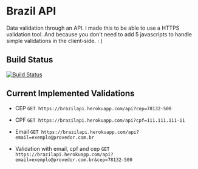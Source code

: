 Brazil API
==========

Data validation through an API. I made this to be able to use a HTTPS validation tool. 
And because you don't need to add 5 javascripts to handle simple validations in the client-side. : )

Build Status
------------
[![Build Status](https://travis-ci.org/runeroniek/brazil-api.png?branch=master)](https://travis-ci.org/runeroniek/brazil-api)


Current Implemented Validations
-------------------

* CEP
  `GET https://brazilapi.herokuapp.com/api?cep=78132-500`

* CPF
  `GET https://brazilapi.herokuapp.com/api?cpf=111.111.111-11`

* Email
  `GET https://brazilapi.herokuapp.com/api?email=exemplo@provedor.com.br`

* Validation with email, cpf and cep
  `GET https://brazilapi.herokuapp.com/api?email=exemplo@provedor.com.br&cep=78132-500`




